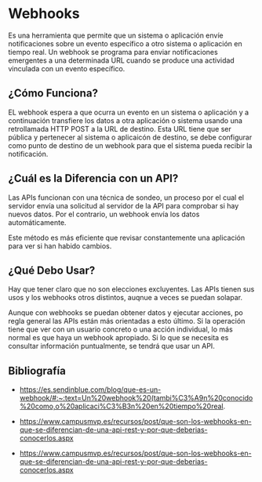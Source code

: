 # Webhooks

Es una herramienta que permite que un sistema o aplicación envíe notificaciones sobre un evento específico a otro sistema o aplicación en tiempo real. Un webhook se programa para enviar notificaciones emergentes a una determinada URL cuando se produce una actividad vinculada con un evento específico. 
 
## ¿Cómo Funciona?

EL webhook espera a que ocurra un evento en un sistema o aplicación y a continuación transfiere los datos a otra aplicación o sistema usando una retrollamada HTTP POST a la URL de destino. Esta URL tiene que ser pública y pertenecer al sistema o aplicaicón de destino, se debe configurar como punto de destino de un webhook para que el sistema pueda recibir la notificación.

## ¿Cuál es la Diferencia con un API?

Las APIs funcionan con una técnica de sondeo, un proceso por el cual el servidor envía una solicitud al servidor de la API para comprobar si hay nuevos datos. Por el contrario, un webhook envía los datos automáticamente. 

Este método es más eficiente que revisar constantemente una aplicación para ver si han habido cambios.

## ¿Qué Debo Usar?

Hay que tener claro que no son elecciones excluyentes. Las APIs tienen sus usos y los webhooks otros distintos, auqnue a veces se puedan solapar.

Aunque con webhooks se puedan obtener datos y ejecutar acciones, po regla general las APIs están más orientadas a esto último. Si la operación tiene que ver con un usuario concreto o una acción individual, lo más normal es que haya un webhook apropiado. Si lo que se necesita es consultar información puntualmente, se tendrá que usar un API.

## Bibliografía 

* https://es.sendinblue.com/blog/que-es-un-webhook/#:~:text=Un%20webhook%20(tambi%C3%A9n%20conocido%20como,o%20aplicaci%C3%B3n%20en%20tiempo%20real.

* https://www.campusmvp.es/recursos/post/que-son-los-webhooks-en-que-se-diferencian-de-una-api-rest-y-por-que-deberias-conocerlos.aspx

* https://www.campusmvp.es/recursos/post/que-son-los-webhooks-en-que-se-diferencian-de-una-api-rest-y-por-que-deberias-conocerlos.aspx
